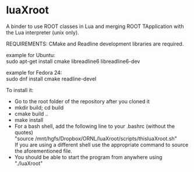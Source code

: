 # luaXroot
A binder to use ROOT classes in Lua and merging ROOT TApplication with the Lua interpreter (unix only).

REQUIREMENTS:
CMake and Readline development libraries are required.

example for Ubuntu:  
sudo apt-get install cmake libreadline6 libreadline6-dev

example for Fedora 24:  
sudo dnf install cmake readline-devel

To install it:

- Go to the root folder of the repository after you cloned it
- mkdir build; cd build
- cmake build ..
- make install
- For a bash shell, add the following line to your .bashrc (without the quotes)  
"source /mnt/hgfs/Dropbox/ORNL/luaXroot/scripts/thisluaXroot.sh"  
If you are using a different shell use the appropriate command to source the aforementioned file.
- You should be able to start the program from anywhere using "./luaXroot"
